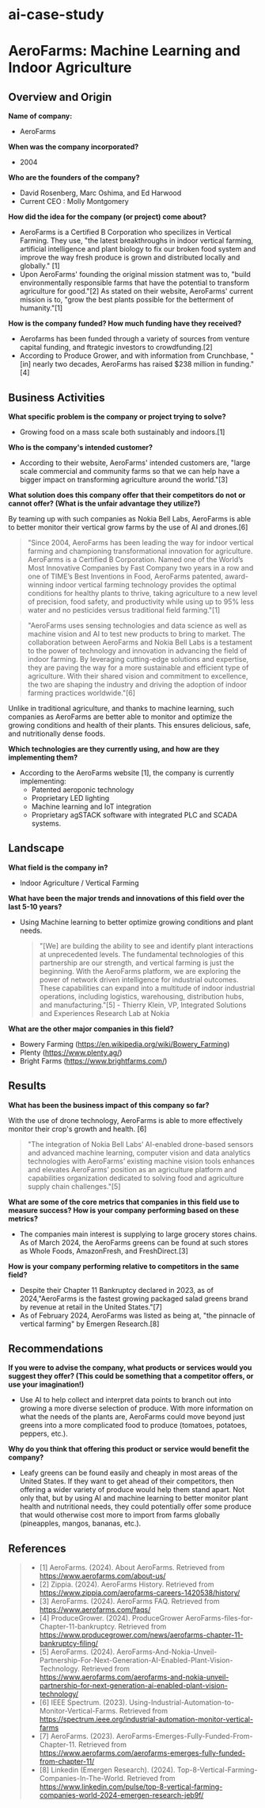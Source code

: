 # ai-case-study


# AeroFarms: Machine Learning and Indoor Agriculture


## Overview and Origin


**Name of company:**


* AeroFarms


**When was the company incorporated?**


* 2004


**Who are the founders of the company?**


* David Rosenberg, Marc Oshima, and Ed Harwood
* Current CEO : Molly Montgomery


**How did the idea for the company (or project) come about?**

* AeroFarms is a Certified B Corporation who specilizes in Vertical Farming. They use, "the latest breakthroughs in indoor vertical farming, artificial intelligence and plant biology to fix our broken food system and improve the way fresh produce is grown and distributed locally and globally." [1]
* Upon AeroFarms' founding the original mission statment was to, "build environmentally responsible farms that have the potential to transform agriculture for good."[2] As stated on their website, AeroFarms' current mission is to, "grow the best plants possible for the betterment of humanity."[1]


**How is the company funded? How much funding have they received?**
* Aerofarms has been funded through a variety of sources from venture capital funding, and ftrategic investors to crowdfunding.[2]
* According to Produce Grower, and with information from Crunchbase, "[in] nearly two decades, AeroFarms has raised $238 million in funding."[4]


## Business Activities


**What specific problem is the company or project trying to solve?**


* Growing food on a mass scale both sustainably and indoors.[1]


**Who is the company's intended customer?**


* According to their website, AeroFarms' intended customers are, "large scale commercial and community farms so that we can help have a bigger impact on transforming agriculture around the world."[3]



**What solution does this company offer that their competitors do not or cannot offer? (What is the unfair advantage they utilize?)**


By teaming up with such companies as Nokia Bell Labs, AeroFarms is able to better monitor their vertical grow farms by the use of AI and drones.[6]


> "Since 2004, AeroFarms has been leading the way for indoor vertical farming and championing transformational innovation for agriculture. AeroFarms is a Certified B Corporation. Named one of the World’s Most Innovative Companies by Fast Company two years in a row and one of TIME’s Best Inventions in Food, AeroFarms patented, award-winning indoor vertical farming technology provides the optimal conditions for healthy plants to thrive, taking agriculture to a new level of precision, food safety, and productivity while using up to 95% less water and no pesticides versus traditional field farming."[1]


> "AeroFarms uses sensing technologies and data science as well as machine vision and AI to test new products to bring to market.
The collaboration between AeroFarms and Nokia Bell Labs is a testament to the power of technology and innovation in advancing the field of indoor farming. By leveraging cutting-edge solutions and expertise, they are paving the way for a more sustainable and efficient type of agriculture. With their shared vision and commitment to excellence, the two are shaping the industry and driving the adoption of indoor farming practices worldwide."[6]


Unlike in traditional agriculture, and thanks to machine learning, such companies as AeroFarms are better able to monitor and optimize the growing conditions and health of their plants. This ensures delicious, safe, and nutritionally dense foods.


**Which technologies are they currently using, and how are they implementing them?**


* According to the AeroFarms website [1], the company is currently implementing:
   * Patented aeroponic technology
   * Proprietary LED lighting
   * Machine learning and IoT integration
   * Proprietary agSTACK software with integrated PLC and SCADA systems.


## Landscape


**What field is the company in?**
* Indoor Agriculture / Vertical Farming


**What have been the major trends and innovations of this field over the last 5-10 years?**
* Using Machine learning to better optimize growing conditions and plant needs.

   > "[We] are building the ability to see and identify plant interactions at unprecedented levels. The fundamental technologies of this partnership are our strength, and vertical farming is just the beginning. With the AeroFarms platform, we are exploring the power of network driven intelligence for industrial outcomes. These capabilities can expand into a multitude of indoor industrial operations, including logistics, warehousing, distribution hubs, and manufacturing."[5] - Thierry Klein, VP, Integrated Solutions and Experiences Research Lab at Nokia




**What are the other major companies in this field?**
* Bowery Farming (https://en.wikipedia.org/wiki/Bowery_Farming)
* Plenty (https://www.plenty.ag/)
* Bright Farms (https://www.brightfarms.com/)


## Results


**What has been the business impact of this company so far?**

With the use of drone technology, AeroFarms is able to more effectively monitor their crop's growth and health. [6]
> "The integration of Nokia Bell Labs’ AI-enabled drone-based sensors and advanced machine learning, computer vision and data analytics technologies with AeroFarms’ existing machine vision tools enhances and elevates AeroFarms’ position as an agriculture platform and capabilities organization dedicated to solving food and agriculture supply chain challenges."[5]



**What are some of the core metrics that companies in this field use to measure success? How is your company performing based on these metrics?**
* The companies main interest is supplying to large grocery stores chains. As of March 2024, the AeroFarms greens can be found at such stores as Whole Foods, AmazonFresh, and FreshDirect.[3]

**How is your company performing relative to competitors in the same field?**
* Despite their Chapter 11 Bankruptcy declared in 2023, as of 2024,"AeroFarms is the fastest growing packaged salad greens brand by revenue at retail in the United States."[7]
* As of February 2024, AeroFarms was listed as being at, "the pinnacle of vertical farming" by Emergen Research.[8]


## Recommendations


**If you were to advise the company, what products or services would you suggest they offer? (This could be something that a competitor offers, or use your imagination!)**
* Use AI to help collect and interpret data points to branch out into growing a more diverse selection of produce. With more information on what the needs of the plants are, AeroFarms could move beyond just greens into a more complicated food to produce (tomatoes, potatoes, peppers, etc.).


**Why do you think that offering this product or service would benefit the company?**
* Leafy greens can be found easily and cheaply in most areas of the United States. If they want to get ahead of their competitors, then offering a wider variety of produce would help them stand apart. Not only that, but by using AI and machine learning to better monitor plant health and nutritional needs, they could potentially offer some produce that would otherwise cost more to import from farms globally (pineapples, mangos, bananas, etc.). 




## References


> - [1] AeroFarms. (2024). About AeroFarms. Retrieved from https://www.aerofarms.com/about-us/
> - [2] Zippia. (2024). AeroFarms History. Retrieved from https://www.zippia.com/aerofarms-careers-1420538/history/
> - [3] AeroFarms. (2024). AeroFarms FAQ. Retrieved from https://www.aerofarms.com/faqs/
> - [4] ProduceGrower. (2024). ProduceGrower AeroFarms-files-for-Chapter-11-bankruptcy. Retrieved from https://www.producegrower.com/news/aerofarms-chapter-11-bankruptcy-filing/
> - [5] AeroFarms. (2024). AeroFarms-And-Nokia-Unveil-Partnership-For-Next-Generation-AI-Enabled-Plant-Vision-Technology. Retrieved from https://www.aerofarms.com/aerofarms-and-nokia-unveil-partnership-for-next-generation-ai-enabled-plant-vision-technology/
> - [6] IEEE Spectrum. (2023). Using-Industrial-Automation-to-Monitor-Vertical-Farms. Retrieved from https://spectrum.ieee.org/industrial-automation-monitor-vertical-farms
> - [7] AeroFarms. (2023). AeroFarms-Emerges-Fully-Funded-From-Chapter-11. Retrieved from https://www.aerofarms.com/aerofarms-emerges-fully-funded-from-chapter-11/
> - [8] Linkedin (Emergen Research). (2024). Top-8-Vertical-Farming-Companies-In-The-World. Retrieved from https://www.linkedin.com/pulse/top-8-vertical-farming-companies-world-2024-emergen-research-jeb9f/





